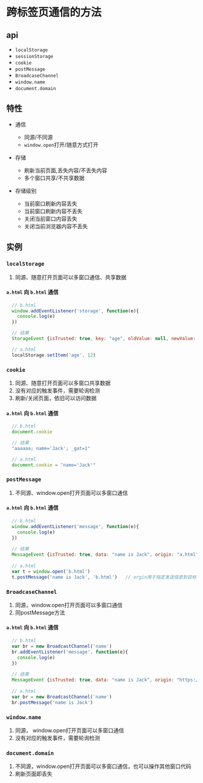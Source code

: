 # 跨标签页通信的方法

## api

 - `localStorage`
 - `sessionStorage`
 - `cookie`
 - `postMessage`
 - `BroadcaseChannel`
 - `window.name`
 - `document.domain`
  
## 特性
  
 - 通信
     - 同源/不同源
     - `window.open`打开/随意方式打开
 - 存储
     - 刷新当前页面,丢失内容/不丢失内容
     - 多个窗口共享/不共享数据
     
 - 存储级别
     - 当前窗口刷新内容丢失
     - 当前窗口刷新内容不丢失
     - 关闭当前窗口内容丢失
     - 关闭当前浏览器内容不丢失

## 实例

### `localStorage`

1. 同源、随意打开页面可以多窗口通信、共享数据

#### `a.html` 向 `b.html` 通信

``` js
  // b.html
  window.addEventListener('storage', function(e){
    console.log(e)
  })

  // 结果
  StorageEvent {isTrusted: true, key: "age", oldValue: null, newValue: "12", url: "https://www.cnblogs.com/", …}

  // a.html
  localStorage.setItem('age', 12) 
```

### `cookie`

1. 同源、随意打开页面可以多窗口共享数据
2. 没有对应的触发事件，需要轮询检测
3. 刷新/关闭页面，依旧可以访问数据

#### `a.html` 向 `b.html` 通信
``` js
  // b.html
  document.cookie

  // 结果
  "aaaaaa; name='Jack'; _gat=1"

  // a.html
  document.cookie = "name='Jack'"

```

### `postMessage` 

1. 不同源、window.open打开页面可以多窗口通信

#### `a.html` 向 `b.html` 通信
``` js
  // b.html
  window.addEventListener('message', function(e){
    console.log(e)
  })
  
  // 结果
  MessageEvent {isTrusted: true, data: "name is Jack", origin: "a.html", lastEventId: "", source: Window, …}
  
  // a.html
  var t = window.open('b.html')
  t.postMessage('name is Jack', 'b.html')   // orgin用于指定发送信息到目标源（由于打开的页面有可能重链接到其他源路径）
```

### `BroadcaseChannel`

1. 同源，window.open打开页面可以多窗口通信
2. 同postMessage方法

#### `a.html` 向 `b.html` 通信
``` js
  // b.html 
  var br = new BroadcastChannel('name')
  br.addEventListener('message', function(e){
    console.log(e)
  })
  
  // 结果
  MessageEvent {isTrusted: true, data: "name is Jack", origin: "https://www.cnblogs.com", lastEventId: "", source: null, …}
  
  // a.html
  var br = new BroadcastChannel('name')
  br.postMessage('name is Jack')
```

### `window.name`

1. 同源， window.open打开页面可以多窗口通信
2. 没有对应的触发事件，需要轮询检测

### `document.domain`

1. 不同源，window.open打开页面可以多窗口通信，也可以操作其他窗口代码
2. 刷新页面即丢失
